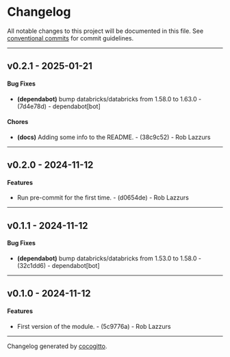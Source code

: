 # Changelog
All notable changes to this project will be documented in this file. See [conventional commits](https://www.conventionalcommits.org/) for commit guidelines.

- - -
## v0.2.1 - 2025-01-21
#### Bug Fixes
- **(dependabot)** bump databricks/databricks from 1.58.0 to 1.63.0 - (7d4e78d) - dependabot[bot]
#### Chores
- **(docs)** Adding some info to the README. - (38c9c52) - Rob Lazzurs

- - -

## v0.2.0 - 2024-11-12
#### Features
- Run pre-commit for the first time. - (d0654de) - Rob Lazzurs

- - -

## v0.1.1 - 2024-11-12
#### Bug Fixes
- **(dependabot)** bump databricks/databricks from 1.53.0 to 1.58.0 - (32c1dd6) - dependabot[bot]

- - -

## v0.1.0 - 2024-11-12
#### Features
- First version of the module. - (5c9776a) - Rob Lazzurs

- - -

Changelog generated by [cocogitto](https://github.com/cocogitto/cocogitto).
